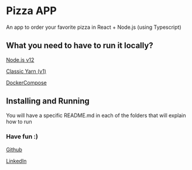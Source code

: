 # Pizza APP

An app to order your favorite pizza in React + Node.js (using Typescript)

## What you need to have to run it locally?

[Node.js v12](https://nodejs.org/en/download/)

[Classic Yarn (v1)](https://classic.yarnpkg.com/en/docs/install)

[DockerCompose](https://docs.docker.com/compose/)

## Installing and Running

You will have a specific README.md in each of the folders that will explain how to run

### Have fun :)

[Github](https://github.com/vazgabriel)

[LinkedIn](https://www.linkedin.com/in/gabrielcvaz)

